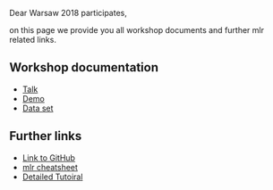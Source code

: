Dear Warsaw 2018 participates,

on this page we provide you all workshop documents and further mlr related links.

## Workshop documentation
* [Talk]()
* [Demo](https://github.com/mlr-org/mlr-outreach/raw/master/2018_04_Warsaw/demo.R)
* [Data set](https://github.com/mlr-org/mlr-outreach/raw/master/2018_04_Warsaw/data.rda)

## Further links
* [Link to GitHub](https://github.com/mlr-org/mlr)
* [mlr cheatsheet](https://github.com/mlr-org/mlr-tutorial/raw/gh-pages/cheatsheet/MlrCheatsheet.pdf)
* [Detailed Tutoiral](https://mlr-org.github.io/mlr/)
